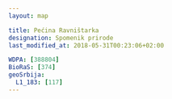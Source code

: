 ```yaml
---
layout: map

title: Pećina Ravništarka
designation: Spomenik prirode
last_modified_at: 2018-05-31T00:23:06+02:00

WDPA: [388804]
BioRaS: [374]
geoSrbija:
  L1_183: [117]
---
```


